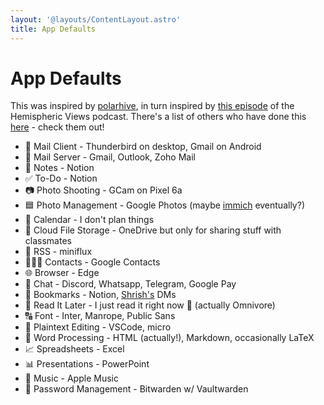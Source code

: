 ```yaml
---
layout: '@layouts/ContentLayout.astro'
title: App Defaults
---
```


# App Defaults

This was inspired by [polarhive](https://polarhive.net/blog/app-defaults), in turn inspired by [this episode](https://listen.hemisphericviews.com/097) of the Hemispheric Views podcast. There's a list of others who have done this [here](https://defaults.rknight.me/) - check them out!

- 📨 Mail Client - Thunderbird on desktop, Gmail on Android
- 📮 Mail Server - Gmail, Outlook, Zoho Mail
- 📝 Notes - Notion
- ✅ To-Do - Notion
- 📷 Photo Shooting - GCam on Pixel 6a
- 🟦 Photo Management - Google Photos (maybe [immich](https://github.com/immich-app/immich) eventually?)
- 📆 Calendar - I don't plan things
- 📁 Cloud File Storage - OneDrive but only for sharing stuff with classmates
- 📖 RSS - miniflux
- 🙍🏻‍♂️ Contacts - Google Contacts
- 🌐 Browser - Edge
- 💬 Chat - Discord, Whatsapp, Telegram, Google Pay
- 🔖 Bookmarks - Notion, [Shrish's](https://shrishdeshpande.com) DMs
- 📑 Read It Later - I just read it right now 💪 (actually Omnivore)
- 🔠 Font - Inter, Manrope, Public Sans
- 📝 Plaintext Editing - VSCode, micro
- 📜 Word Processing - HTML (actually!), Markdown, occasionally LaTeX
- 📈 Spreadsheets - Excel
- 📊 Presentations - PowerPoint
- 🎵 Music - Apple Music
- 🔐 Password Management - Bitwarden w/ Vaultwarden